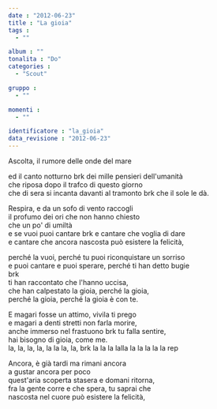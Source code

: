 ```yaml
---
date : "2012-06-23"
title : "La gioia"
tags : 
  - ""

album : ""
tonalita : "Do"
categories : 
  - "Scout"

gruppo : 
  - ""

momenti : 
  - ""

identificatore : "la_gioia"
data_revisione : "2012-06-23"
---
```

   
  
Ascolta,  il rumore delle onde del mare   
  
ed il canto notturno brk dei mille pensieri dell'umanità   
che riposa dopo il trafco di questo giorno   
che di sera si incanta davanti al tramonto brk che il sole le dà.   
  
  
  
Respira, e da un sofo di vento raccogli   
il profumo dei ori che non hanno chiesto  
 che un po' di umiltà   
e se vuoi puoi cantare brk e cantare che voglia di dare   
e cantare che ancora nascosta può esistere la felicità,   
  
  
perché la vuoi, perché tu puoi riconquistare un sorriso   
e puoi cantare e puoi sperare, perché ti han detto bugie   
brk  
ti han raccontato che l'hanno uccisa,   
che han calpestato la gioia, perché la gioia,   
perché la gioia, perché la gioia è con te.   
  
E magari fosse un attimo, vivila ti prego   
e magari a denti stretti non farla morire,   
anche immerso nel frastuono brk tu falla sentire,   
hai bisogno di gioia, come me.   
la, la, la, la, la la la, la, brk la la la lalla la la la la la rep   
  
  
  
Ancora, è già tardi ma rimani ancora  
 a gustar ancora per poco   
quest'aria scoperta stasera e domani ritorna,   
fra la gente corre e che spera, tu saprai che   
nascosta nel cuore può esistere la felicità,  
  
